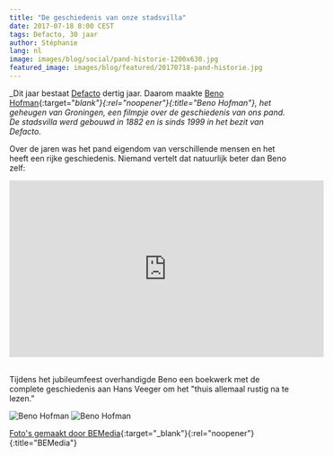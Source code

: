 ```yaml
---
title: "De geschiedenis van onze stadsvilla"
date: 2017-07-18 8:00 CEST
tags: Defacto, 30 jaar
author: Stéphanie
lang: nl
image: images/blog/social/pand-historie-1200x630.jpg
featured_image: images/blog/featured/20170718-pand-historie.jpg
---
```


_Dit jaar bestaat [Defacto](/over-ons/) dertig jaar. Daarom maakte [Beno Hofman](http://benohofman.nl/){:target="_blank"}{:rel="noopener"}{:title="Beno Hofman"}, het geheugen van Groningen, ​een filmpje over de geschiedenis van ons pand. De stadsvilla werd gebouwd in 1882 en is sinds 1999 in het bezit van Defacto._

Over de jaren was het pand eigendom van verschillende mensen en het heeft een rijke geschiedenis. Niemand vertelt dat natuurlijk beter dan Beno zelf:

<iframe width="560" height="315" src="https://www.youtube.com/embed/dYqYSJCC1_A" frameborder="0" allowfullscreen></iframe>​​

Tijdens het jubileumfeest overhandigde Beno een boekwerk met de complete geschiedenis aan Hans Veeger om het "thuis allemaal rustig na te lezen."

![Beno Hofman](/images/blog/pand-geschiedenis2.jpg)
![Beno Hofman](/images/blog/pand-geschiedenis1.jpg)

[Foto's gemaakt door BEMedia](http://www.bemedia.nl/){:target="_blank"}{:rel="noopener"}{:title="BEMedia"}
